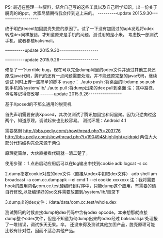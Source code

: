 PS: 最近在整理一些资料，结合自己写的这些工具以及自己所学知识，出一份关于脱壳的的ppt，大家尽情期待我会传到这上来的。
----------update 2015.9.30--------------------

终于明白tecent加固脱壳失败的原因了。试了一下没有加固过的apk发现将odex转成dex同样报错，才知道原来是手机的问题，测试用的是小米。
考虑换一部测试手机，或者移植baksmali。

----------update 2015.9.30--------------------

----------update 2015.9.26--------------------

修复了一个terrible bug，现在可以完全dump阿里的odex文件并通过其他工具还原成java代码，腾讯的还有一点问题需要处理，并不能还原完整的java代码，继续调试
同时上传一些简单的脚本
usage：
./auto push :将桌面的libdump.so push到手机的/system/lib/
./auto pull :将dump出来的dex pull到桌面
注：其中路径、包名等记得修改喔
-------update 2015.9.26-----------------

基于Xposed的不那么通用的脱壳机

首先声明需要安装Xposed，其次仅测试了腾讯加固宝和阿里聚。因为只逆向过这两个，知道原理，调试起来也比较容易。
测试环境：Android 4.1

需要感谢
http://bbs.pediy.com/showthread.php?t=203776
http://bbs.pediy.com/showthread.php?t=190494&highlight=zjdroid
两位大大
部分代码结构完全来源于两位

原理挺简单，大伙直接看代码就一清二楚了。

使用步骤：
1.点击启动应用后可以在log输出中找到cookie
adb logcat -s cc

2.dump指定cookie对应的dex文件（直接从odex中扣取dex文件）
adb shell am broadcast -a com.cc.dumpapk --ei cmd 1 --ei cookie xxxxxxx
注：我将需要hook的应用包名com.cc.test硬编码到程序中，只能dump这个应用，有需要的请自行修改,以及编译好的so文件需要放置到/system/lib/目录下

3.dump出的dex文件：/data/data/com.cc.test/whole.dex

测试腾讯的时候直接dump的dex代码中含有odex opcode，本来想那就直接dump整个odex文件，但是不知道为何dump出来的odex经过
baksmali.jar处理报了一堆错误，调试多天无果。卒。
还没来得及测试其他加固产品，脱壳原理可能比较有针对性，因而不适合其他产品。
